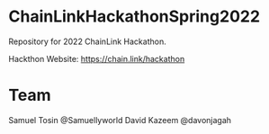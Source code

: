 # ChainLinkHackathonSpring2022
Repository for 2022 ChainLink Hackathon.

Hackthon Website: https://chain.link/hackathon

# Team
Samuel Tosin @Samuellyworld
David Kazeem @davonjagah
